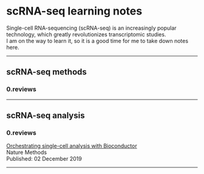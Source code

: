 # scRNA-seq learning notes
Single-cell RNA-sequencing (scRNA-seq) is an increasingly popular technology, which greatly revolutionizes transcriptomic studies.   
I am on the way to learn it, so it is a good time for me to take down notes here.   
***   

## scRNA-seq methods 
### 0.reviews   
***   

## scRNA-seq analysis
### 0.reviews
[Orchestrating single-cell analysis with Bioconductor](https://www.nature.com/articles/s41592-019-0654-x)   
Nature Methods    
Published: 02 December 2019   
***   
